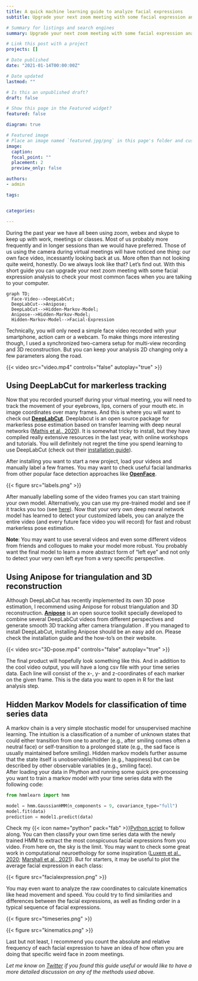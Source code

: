 ```yaml
---
title: A quick machine learning guide to analyze facial expressions
subtitle: Upgrade your next zoom meeting with some facial expression analysis using unsupervised machine learning.

# Summary for listings and search engines
summary: Upgrade your next zoom meeting with some facial expression analysis using unsupervised machine learning.

# Link this post with a project
projects: []

# Date published
date: "2021-01-14T00:00:00Z"

# Date updated
lastmod: ""

# Is this an unpublished draft?
draft: false

# Show this page in the Featured widget?
featured: false

diagram: true

# Featured image
# Place an image named `featured.jpg/png` in this page's folder and customize its options here.
image:
  caption: 
  focal_point: ""
  placement: 2
  preview_only: false

authors:
- admin

tags:


categories:

---
```


During the past year we have all been using zoom, webex and skype to keep up with work, meetings or classes. Most of us probably more frequently and in longer sessions than we would have preferred. Those of us using the camera during virtual meetings will have noticed one thing: our own face video, incessantly looking back at us. More often than not looking quite weird, honestly. Do we always look like that? Let’s find out.
With this short guide you can upgrade your next zoom meeting with some facial expression analysis to check your most common faces when you are talking to your computer.  

```mermaid
graph TD;
  Face-Video-->DeepLabCut;
  DeepLabCut-->Anipose;
  DeepLabCut-->Hidden-Markov-Model;
  Anipose-->Hidden-Markov-Model;
  Hidden-Markov-Model-->Facial-Expression
```

Technically, you will only need a simple face video recorded with your smartphone, action cam or a webcam. To make things more interesting though, I used a synchronized two-camera setup for multi-view recording and 3D reconstruction. But you can keep your analysis 2D changing only a few parameters along the road.

{{< video src="video.mp4" controls="false" autoplay="true" >}}

## Using DeepLabCut for markerless tracking

Now that you recorded yourself during your virtual meeting, you will need to track the movement of your eyebrows, lips, corners of your mouth etc. in image coordinates over many frames. And this is where you will want to check out [**DeepLabCut**](http://www.mousemotorlab.org/deeplabcut). Deeplabcut is an open source package for markerless pose estimation based on transfer learning with deep neural networks ([Mathis et al., 2020](https://doi.org/10.1016/j.neuron.2020.09.017)). It is somewhat tricky to install, but they have compiled really extensive resources in the last year, with online workshops and tutorials. You will definitely not regret the time you spend learning to use DeepLabCut (check out their [installation guide](https://github.com/DeepLabCut/DeepLabCut/blob/master/docs/installation.md)).

After installing you want to start a new project, load your videos and manually label a few frames. You may want to check useful facial landmarks from other popular face detection approaches like [**OpenFace**](https://github.com/TadasBaltrusaitis/OpenFace). 

{{< figure src="labels.png" >}}

After manually labelling some of the video frames you can start training your own model. Alternatively, you can use my pre-trained model and see if it tracks you too (see [here](https://github.com/Guillermo-Hidalgo-Gadea/UQOAB/tree/main/Facial%20Expression%20Analysis/DeepLabCut/exported-models)). Now that your very own deep neural network model has learned to detect your customized labels, you can analyze the entire video (and every future face video you will record) for fast and robust markerless pose estimation.

**Note**: You may want to use several videos and even some different videos from friends and collogues to make your model more robust. You probably want the final model to learn a more abstract form of “left eye” and not only to detect your very own left eye from a very specific perspective.

## Using Anipose for triangulation and 3D reconstruction

Although DeepLabCut has recently implemented its own 3D pose estimation, I recommend using Anipose for robust triangulation and 3D reconstruction. [**Anipose**](https://anipose.readthedocs.io/en/latest/) is an open source toolkit specially developed to combine several DeepLabCut videos from different perspectives and generate smooth 3D tracking after camera triangulation . If you managed to install DeepLabCut, installing Anipose should be an easy add on. Please check the installation guide and the how-to’s on their website.

{{< video src="3D-pose.mp4" controls="false" autoplay="true" >}}

The final product will hopefully look something like this. And in addition to the cool video output, you will have a long csv file with your time series data. Each line will consist of the x-, y- and z-coordinates of each marker on the given frame. This is the data you want to open in R for the last analysis step. 

## Hidden Markov Models for classification of time series data
A markov chain is a very simple stochastic model for unsupervised machine learning. The intuition is a classification of a number of unknown states that could either transition from one to another (e.g., after smiling comes often a neutral face) or self-transition to a prolonged state (e.g., the sad face is usually maintained before smiling). Hidden markov models further assume that the state itself is unobservable/hidden (e.g., happiness) but can be described by other observable variables (e.g., smiling face).  
After loading your data in Phython and running some quick pre-processing you want to train a markov model with your time series data with the following code: 

```python
from hmmlearn import hmm

model = hmm.GaussianHMM(n_components = 9, covariance_type="full") 
model.fit(data)
prediction = model1.predict(data)
```

Check my {{< icon name="python" pack="fab" >}}[Python script](https://github.com/Guillermo-Hidalgo-Gadea/UQOAB/tree/main/Facial%20Expression%20Analysis) to follow along. You can then classify your own time series data with the newly trained HMM to extract the most conspicuous facial expressions from you video. From here on, the sky is the limit. You may want to check some great work in computational neuroethology for some inspiration ([Luxem et al., 2020](https://doi.org/10.1101/2020.05.14.095430); [Marshall et al., 2021](https://doi.org/10.1016/j.neuron.2020.11.016)). But for starters, it may be useful to plot the average facial expression in each class:

{{< figure src="facialexpression.png" >}}

You may even want to analyze the raw coordinates to calculate kinematics like head movement and speed. You could try to find similarities and differences between the facial expressions, as well as finding order in a typical sequence of facial expressions.

{{< figure src="timeseries.png" >}}

{{< figure src="kinematics.png" >}}

Last but not least, I recommend you count the absolute and relative frequency of each facial expression to have an idea of how often you are doing that specific weird face in zoom meetings.

*Let me know on [Twitter](https://twitter.com/G_HidalgoGadea) if you found this guide useful or would like to have a more detailed discussion on any of the methods used above.*
